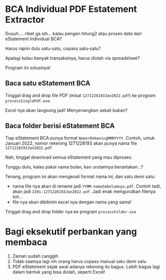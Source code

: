 # BCA Individual PDF Estatement Extractor

Duuuh.... ribet ga sih... kalau pengen hitung2 atau proses data dari eStatement Individual BCA?

Harus rapiin dulu satu-satu, copass satu-satu?

Apalagi kalau banyak transaksinya, harus diolah via spreadsheet?

Program ini solusinya!

## Baca satu eStatement BCA

Tinggal drag and drop file PDF (misal `1271228193Jan2022.pdf`) ke program `processSinglePdf.exe`.

Excel nya akan langsung jadi! Menyenangkan sekali bukan?

## Baca folder berisi eStatement BCA

Tiap eStatement BCA punya format `NomorRekeningMMMYYYY`. Contoh, untuk Januari 2022, nomor rekening 1271228193 akan punya nama file `1271228193Jan2022.pdf`

Nah, tinggal download semua eStatement yang mau diproses.

Tunggu dulu, kalau pakai nama bulan, kan urutannya berantakan...?

Tenang, program ini akan mengenali format nama ini, dan satu demi satu:

-   nama file nya akan di rename jadi `YYMM-namaSebelumnya.pdf`. Contoh tadi, akan jadi `2201-1271228193Jan2022.pdf`. Jadi enak mengurutkan filenya toh...
-   file nya akan dibikinin excel nya dengan nama yang sama!

Tinggal drag and drop folder nya ke program `processFolder.exe`

# Bagi eksekutif perbankan yang membaca

1. Zaman sudah canggih
2. Tidak saatnya lagi nih orang harus copass manual satu demi satu
3. PDF eStatement sejak awal adanya rekening itu bagus. Lebih bagus lagi dalam bentuk yang bisa diolah, seperti Excel!
